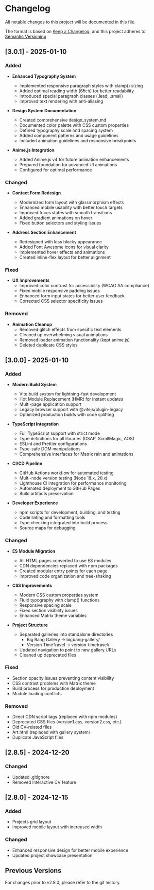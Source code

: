 # Changelog

All notable changes to this project will be documented in this file.

The format is based on [Keep a Changelog](https://keepachangelog.com/en/1.0.0/),
and this project adheres to [Semantic Versioning](https://semver.org/spec/v2.0.0.html).

## [3.0.1] - 2025-01-10

### Added
- **Enhanced Typography System**
  - Implemented responsive paragraph styles with clamp() sizing
  - Added optimal reading width (65ch) for better readability
  - Introduced special paragraph classes (.lead, .small)
  - Improved text rendering with anti-aliasing

- **Design System Documentation**
  - Created comprehensive design_system.md
  - Documented color palette with CSS custom properties
  - Defined typography scale and spacing system
  - Added component patterns and usage guidelines
  - Included animation guidelines and responsive breakpoints

- **Anime.js Integration**
  - Added Anime.js v4 for future animation enhancements
  - Prepared foundation for advanced UI animations
  - Configured for optimal performance

### Changed
- **Contact Form Redesign**
  - Modernized form layout with glassmorphism effects
  - Enhanced mobile usability with better touch targets
  - Improved focus states with smooth transitions
  - Added gradient animations on hover
  - Fixed button selectors and styling issues

- **Address Section Enhancement**
  - Redesigned with less blocky appearance
  - Added Font Awesome icons for visual clarity
  - Implemented hover effects and animations
  - Created inline-flex layout for better alignment

### Fixed
- **UX Improvements**
  - Improved color contrast for accessibility (WCAG AA compliance)
  - Fixed mobile responsive padding issues
  - Enhanced form input states for better user feedback
  - Corrected CSS selector specificity issues

### Removed
- **Animation Cleanup**
  - Removed glitch effects from specific text elements
  - Cleaned up overwhelming visual animations
  - Removed loader animation functionality (kept anime.js)
  - Deleted duplicate CSS styles

## [3.0.0] - 2025-01-10

### Added
- **Modern Build System**
  - Vite build system for lightning-fast development
  - Hot Module Replacement (HMR) for instant updates
  - Multi-page application support
  - Legacy browser support with @vitejs/plugin-legacy
  - Optimized production builds with code splitting

- **TypeScript Integration**
  - Full TypeScript support with strict mode
  - Type definitions for all libraries (GSAP, ScrollMagic, AOS)
  - ESLint and Prettier configurations
  - Type-safe DOM manipulations
  - Comprehensive interfaces for Matrix rain and animations

- **CI/CD Pipeline**
  - GitHub Actions workflow for automated testing
  - Multi-node version testing (Node 18.x, 20.x)
  - Lighthouse CI integration for performance monitoring
  - Automated deployment to GitHub Pages
  - Build artifacts preservation

- **Developer Experience**
  - npm scripts for development, building, and testing
  - Code linting and formatting tools
  - Type checking integrated into build process
  - Source maps for debugging

### Changed
- **ES Module Migration**
  - All HTML pages converted to use ES modules
  - CDN dependencies replaced with npm packages
  - Created modular entry points for each page
  - Improved code organization and tree-shaking

- **CSS Improvements**
  - Modern CSS custom properties system
  - Fluid typography with clamp() functions
  - Responsive spacing scale
  - Fixed section visibility issues
  - Enhanced Matrix theme variables

- **Project Structure**
  - Separated galleries into standalone directories
    - Big Bang Gallery → bigbang-gallery/
    - Version TimeTravel → version-timetravel/
  - Updated navigation to point to new gallery URLs
  - Cleaned up deprecated files

### Fixed
- Section opacity issues preventing content visibility
- CSS contrast problems with Matrix theme
- Build process for production deployment
- Module loading conflicts

### Removed
- Direct CDN script tags (replaced with npm modules)
- Deprecated CSS files (version1.css, version2.css, etc.)
- Old CV-related files
- Art.html (replaced with gallery system)
- Duplicate JavaScript files

## [2.8.5] - 2024-12-20
### Changed
- Updated .gitignore
- Removed Interactive CV feature

## [2.8.0] - 2024-12-15
### Added
- Projects grid layout
- Improved mobile layout with increased width

### Changed
- Enhanced responsive design for better mobile experience
- Updated project showcase presentation

## Previous Versions
For changes prior to v2.8.0, please refer to the git history.